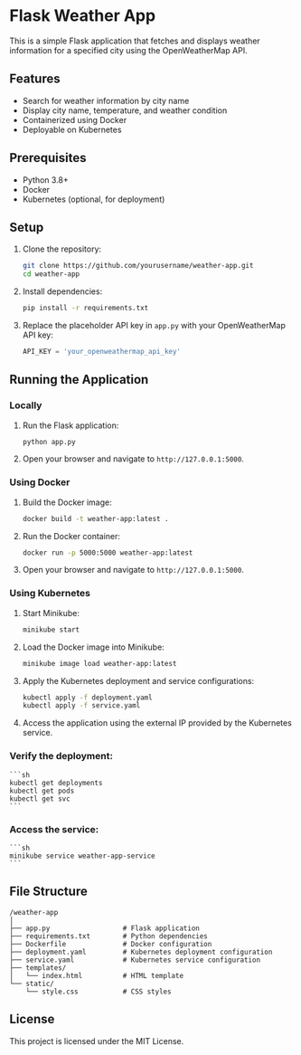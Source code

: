 # Flask Weather App

This is a simple Flask application that fetches and displays weather information for a specified city using the OpenWeatherMap API.

## Features

- Search for weather information by city name
- Display city name, temperature, and weather condition
- Containerized using Docker
- Deployable on Kubernetes

## Prerequisites

- Python 3.8+
- Docker
- Kubernetes (optional, for deployment)

## Setup

1. Clone the repository:

    ```sh
    git clone https://github.com/yourusername/weather-app.git
    cd weather-app
    ```

2. Install dependencies:

    ```sh
    pip install -r requirements.txt
    ```

3. Replace the placeholder API key in `app.py` with your OpenWeatherMap API key:

    ```python
    API_KEY = 'your_openweathermap_api_key'
    ```

## Running the Application

### Locally

1. Run the Flask application:

    ```sh
    python app.py
    ```

2. Open your browser and navigate to `http://127.0.0.1:5000`.

### Using Docker

1. Build the Docker image:

    ```sh
    docker build -t weather-app:latest .
    ```

2. Run the Docker container:

    ```sh
    docker run -p 5000:5000 weather-app:latest
    ```

3. Open your browser and navigate to `http://127.0.0.1:5000`.

### Using Kubernetes

1. Start Minikube:

    ```sh
    minikube start
    ```

2. Load the Docker image into Minikube:

    ```sh
    minikube image load weather-app:latest
    ```

3. Apply the Kubernetes deployment and service configurations:

    ```sh
    kubectl apply -f deployment.yaml
    kubectl apply -f service.yaml
    ```

4. Access the application using the external IP provided by the Kubernetes service.

### Verify the deployment:

    ```sh
    kubectl get deployments
    kubectl get pods
    kubectl get svc
    ```

### Access the service:

    ```sh
    minikube service weather-app-service
    ```

## File Structure

```
/weather-app
│
├── app.py                  # Flask application
├── requirements.txt        # Python dependencies
├── Dockerfile              # Docker configuration
├── deployment.yaml         # Kubernetes deployment configuration
├── service.yaml            # Kubernetes service configuration
├── templates/
│   └── index.html          # HTML template
└── static/
    └── style.css           # CSS styles
```

## License

This project is licensed under the MIT License.
